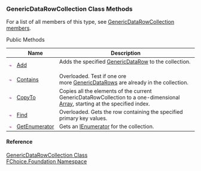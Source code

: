 ﻿### GenericDataRowCollection Class Methods

For a list of all members of this type, see [GenericDataRowCollection members](fcSDK~FChoice.Foundation.GenericDataRowCollection_members.md).

Public Methods

|   | Name | Description |
| --- | --- | --- |
| ![Public Method](dotnetimages/publicMethod.png) | [Add](fcSDK~FChoice.Foundation.GenericDataRowCollection~Add.md) | Adds the specified [GenericDataRow](fcSDK~FChoice.Foundation.GenericDataRow.md) to the collection.   |
| ![Public Method](dotnetimages/publicMethod.png) | [Contains](fcSDK~FChoice.Foundation.GenericDataRowCollection~Contains.md) | Overloaded. Test if one ore more [GenericDataRows](fcSDK~FChoice.Foundation.GenericDataRow.md) are already in the collection.   |
| ![Public Method](dotnetimages/publicMethod.png) | [CopyTo](fcSDK~FChoice.Foundation.GenericDataRowCollection~CopyTo.md) | Copies all the elements of the current GenericDataRowCollection to a one-dimensional [Array](ms-help://MS.NETFrameworkSDKv1.1/cpref/html/frlrfsystemarrayclasstopic.htm), starting at the specified index.   |
| ![Public Method](dotnetimages/publicMethod.png) | [Find](fcSDK~FChoice.Foundation.GenericDataRowCollection~Find.md) | Overloaded. Gets the row containing the specified primary key values.   |
| ![Public Method](dotnetimages/publicMethod.png) | [GetEnumerator](fcSDK~FChoice.Foundation.GenericDataRowCollection~GetEnumerator.md) | Gets an [IEnumerator](ms-help://MS.NETFrameworkSDKv1.1/cpref/html/frlrfsystemcollectionsienumeratorclasstopic.htm) for the collection.   |





#### Reference

[GenericDataRowCollection Class](fcSDK~FChoice.Foundation.GenericDataRowCollection.md)  
[FChoice.Foundation Namespace](fcSDK~FChoice.Foundation_namespace.md)